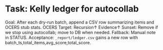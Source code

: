 # Task: Kelly ledger for autocollab
Goal: After each dry-run batch, append a CSV row summarizing items and OCERS stub stats.
OCERS Target: Recursion↑ Evidence↑
Sunset: Remove if we stop using autocollab; move to DB when needed.
Fallback: Manual note in STATUS.
Acceptance: `_report/ledger.csv` gains a new row with batch_ts,total_items,avg_score,total_score.
